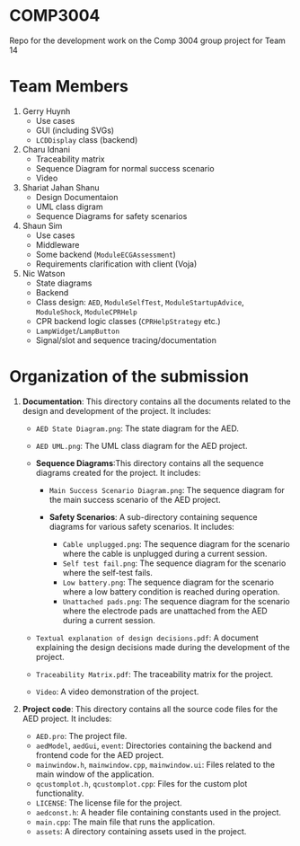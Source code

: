 # COMP3004
Repo for the development work on the Comp 3004 group project for Team 14


# Team Members
1. Gerry Huynh
   - Use cases
   - GUI (including SVGs)
   - `LCDDisplay` class (backend)
3. Charu Idnani
   - Traceability matrix
   - Sequence Diagram for normal success scenario
   - Video
4. Shariat Jahan Shanu
   - Design Documentaion
   - UML class digram
   - Sequence Diagrams for safety scenarios
5. Shaun Sim
   - Use cases
   - Middleware
   - Some backend (`ModuleECGAssessment`)
   - Requirements clarification with client (Voja)
6. Nic Watson
   - State diagrams
   - Backend
   - Class design: `AED`, `ModuleSelfTest`, `ModuleStartupAdvice`, `ModuleShock`, `ModuleCPRHelp`
   - CPR backend logic classes (`CPRHelpStrategy` etc.)
   - `LampWidget`/`LampButton`
   - Signal/slot and sequence tracing/documentation

# Organization of the submission

1. **Documentation**: This directory contains all the documents related to the design and development of the project. It includes:

   - `AED State Diagram.png`: The state diagram for the AED.
   - `AED UML.png`: The UML class diagram for the AED project.
   - **Sequence Diagrams**:This directory contains all the sequence diagrams created for the project. It includes:

     - `Main Success Scenario Diagram.png`: The sequence diagram for the main success scenario of the AED project.

      - **Safety Scenarios**: A sub-directory containing sequence diagrams for various safety scenarios. It includes:
         - `Cable unplugged.png`: The sequence diagram for the scenario where the cable is unplugged during a current session.
         - `Self test fail.png`: The sequence diagram for the scenario where the self-test fails.
         - `Low battery.png`: The sequence diagram for the scenario where a low battery condition is reached during operation.
         - `Unattached pads.png`: The sequence diagram for the scenario where the electrode pads are unattached from the AED during a current session.
  
   - `Textual explanation of design decisions.pdf`: A document explaining the design decisions made during the development of the project.
   - `Traceability Matrix.pdf`: The traceability matrix for the project.
   - `Video`: A video demonstration of the project.

2. **Project code**: This directory contains all the source code files for the AED project. It includes:

   - `AED.pro`: The project file.
   - `aedModel`, `aedGui`, `event`: Directories containing the backend and frontend code for the AED project.
   - `mainwindow.h`, `mainwindow.cpp`, `mainwindow.ui`: Files related to the main window of the application.
   - `qcustomplot.h`, `qcustomplot.cpp`: Files for the custom plot functionality.
   - `LICENSE`: The license file for the project.
   - `aedconst.h`: A header file containing constants used in the project.
   - `main.cpp`: The main file that runs the application.
   - `assets`: A directory containing assets used in the project.
